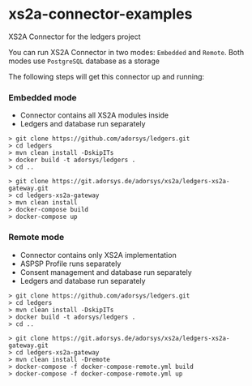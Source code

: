 # xs2a-connector-examples

XS2A Connector for the ledgers project

You can run XS2A Connector in two modes: `Embedded` and `Remote`. Both modes use `PostgreSQL` database as a storage

The following steps will get this connector up and running:

### Embedded mode
- Connector contains all XS2A modules inside
- Ledgers and database run separately
```
> git clone https://github.com/adorsys/ledgers.git
> cd ledgers
> mvn clean install -DskipITs
> docker build -t adorsys/ledgers .
> cd ..

> git clone https://git.adorsys.de/adorsys/xs2a/ledgers-xs2a-gateway.git
> cd ledgers-xs2a-gateway
> mvn clean install
> docker-compose build
> docker-compose up
```

### Remote mode
- Connector contains only XS2A implementation
- ASPSP Profile runs separately
- Consent management and database run separately
- Ledgers and database run separately
```
> git clone https://github.com/adorsys/ledgers.git
> cd ledgers
> mvn clean install -DskipITs
> docker build -t adorsys/ledgers .
> cd ..

> git clone https://git.adorsys.de/adorsys/xs2a/ledgers-xs2a-gateway.git
> cd ledgers-xs2a-gateway
> mvn clean install -Dremote
> docker-compose -f docker-compose-remote.yml build
> docker-compose -f docker-compose-remote.yml up
```